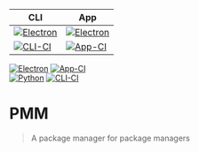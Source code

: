 <table>
	<thead>
		<th> CLI </th>
		<th> App </th>
	</thead> <!-- CLI-CI </thead> -->
	<tbody>
		<tr>
			<td>
				<a
				href="https://python.org"
				title="Built With Python">
					<img
					src="https://img.shields.io/badge/Built%20With-Python-blue?style=plasic&logo=python&labelColor=yellow"
					alt="Electron"
					/>
				</a>
			</td>
			<td>
				<a
					href="https://electronjs.org"
					title="Built With Electron">
					<img
						src="https://img.shields.io/badge/Built%20With-Electron-8ce6f8?style=plasic&logo=electron&labelColor=22252f"
						alt="Electron"
					/>
				</a>
			</td>
		</tr>
		<tr>
			<td>
				<a
					href="https://github.com/Charlie-Sumorok/pmm/actions/workflows/CLI-Ci.yml"
					title="CLI CI">
					<img
						src="https://github.com/Charlie-Sumorok/pmm/actions/workflows/CLI-Ci.yml/badge.svg"
						alt="CLI-CI"
					/>
				</a>
			</td>
			<td>
				<a
					href="https://github.com/Charlie-Sumorok/pmm/actions/workflows/App-Ci.yml"
					title="App CI">
					<img
						src="https://github.com/Charlie-Sumorok/pmm/actions/workflows/App-Ci.yml/badge.svg"
						alt="App-CI"
					/>
				</a>
			</td>
		</tr>
	</tbody>
</table>

[![Electron][Electron-Badge]][Electron-Link]
[![App-CI][App-Ci-badge]][App-Ci-workflow] \
[![Python][Python-Badge]][Python-Link]
[![CLI-CI][CLI-Ci-badge]][CLI-Ci-workflow] \
[]()

[App-Ci-badge]: https://github.com/Charlie-Sumorok/pmm/actions/workflows/App-Ci.yml/badge.svg
[App-Ci-workflow]: https://github.com/Charlie-Sumorok/pmm/actions/workflows/App-Ci.yml

[CLI-Ci-badge]: https://github.com/Charlie-Sumorok/pmm/actions/workflows/CLI-Ci.yml/badge.svg
[CLI-Ci-workflow]: https://github.com/Charlie-Sumorok/pmm/actions/workflows/CLI-Ci.yml

# PMM
> A package manager for package managers

[Electron-Badge]: https://img.shields.io/badge/Built%20With-Electron-8ce6f8?style=plasic&logo=electron&labelColor=22252f
[Electron-Link]: https://electronjs.org

[Python-Badge]: https://img.shields.io/badge/Built%20With-Python-blue?style=plasic&logo=python&labelColor=yellow
[Python-Link]: https://python.org
